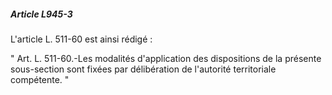 ##### Article L945-3

L'article L. 511-60 est ainsi rédigé :

" Art. L. 511-60.-Les modalités d'application des dispositions de la présente sous-section sont fixées par délibération de l'autorité territoriale compétente. "

